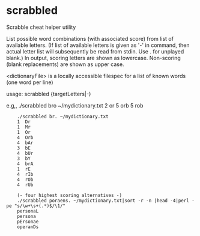 # scrabbled
Scrabble cheat helper utility

List possible word combinations (with associated score) from list of available letters.
 (If list of available letters is given as '-' in command, then actual letter list will subsequently be read from stdin. Use . for unplayed blank.)
In output, scoring letters are shown as lowercase. Non-scoring (blank replacements) are shown as upper case.

&lt;dictionaryFile&gt; is a locally accessible filespec for a list of known words (one word per line)

usage:
        scrabbled {targetLetters|-} <dictionaryFile>

 e.g,,
        ./scrabbled bro ~/mydictionary.txt
        2  or
        5  orb
        5  rob

        ./scrabbled br. ~/mydictionary.txt
        1  Dr
        1  Mr
        1  Or
        4  Orb
        4  bAr
        3  bE
        4  bUr
        3  bY
        4  brA
        1  rE
        4  rIb
        4  rOb
        4  rUb

        (- four highest scoring alternatives -)
        ./scrabbled poraens. ~/mydictionary.txt|sort -r -n |head -4|perl -pe "s/\w+\s+(.*)$/\1/"
        personaL
        persona
        pErsonae
        operanDs

